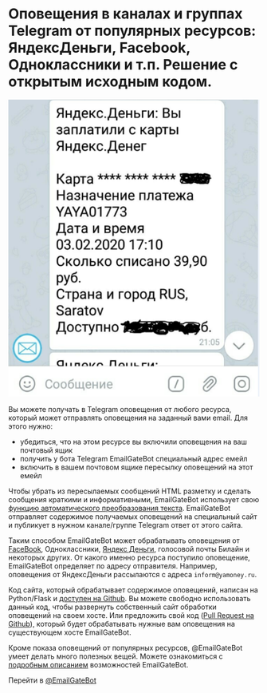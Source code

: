 # Оповещения в каналах и группах Telegram от популярных ресурсов: ЯндексДеньги, Facebook, Одноклассники и т.п. Решение с открытым исходным кодом.

![Оповещения ЯндексДенег](img/ym.PNG)

Вы можете получать в Telegram оповещения от любого ресурса, который может отправлять оповещения на заданный вами email. Для этого нужно:

- убедиться, что на этом ресурсе вы включили оповещения на ваш почтовый ящик
- получить у бота Telegram EmailGateBot специальный адрес емейл
- включить в вашем почтовом ящике пересылку оповещений на этот емейл

Чтобы убрать из пересылаемых сообщений HTML разметку и сделать сообщения краткими и информативными, EmailGateBot использует свою [функцию автоматического преобразования текста](text_conversion.md).
EmailGateBot отправляет содержимое получаемых оповещений на специальный сайт и публикует в нужном канале/группе Telegram ответ от этого сайта.

Таким способом EmailGateBot может обрабатывать оповещения от [FaceBook](fb/guide.md), Одноклассники, [Яндекс Деньги](ym/guide.md), голосовой почты Билайн и некоторых других.
От какого именно ресурса поступило оповещение, EmailGateBot определяет по адресу отправителя.
Например, оповещения от ЯндексДеньги рассылаются с адреса `inform@yamoney.ru`.

Код сайта, который обрабатывает содержимое оповещений, написан на Python/Flask и [доступен на Github](https://github.com/vb64/telegram.email.notify/blob/master/README-ru.md).
Вы можете свободно использовать данный код, чтобы развернуть собственный сайт обработки оповещений на своем хосте.
Или предложить свой код ([Pull Request на Github](https://habr.com/ru/post/125999/)), который будет обрабатывать нужные вам оповещения на существующем хосте EmailGateBot.

Кроме показа оповещений от популярных ресурсов, @EmailGateBot умеет делать много полезных вещей.
Можете ознакомиться с [подробным описанием](guide.md) возможностей EmailGateBot.

Перейти в [@EmailGateBot](http://t.me/EmailGateBot?start=utm_KDaxQG000_github-ru-transform)
